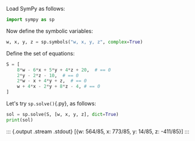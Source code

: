 Load SymPy as follows:

``` python
import sympy as sp
```

Now define the symbolic variables:

``` python
w, x, y, z = sp.symbols("w, x, y, z", complex=True)
```

Define the set of equations:

``` python
S = [
	8*w - 6*x + 5*y + 4*z + 20,  # == 0
	2*y - 2*z - 10,  # == 0
	2*w - x + 4*y + z,  # == 0
	w + 4*x - 2*y + 8*z - 4, # == 0
]
```

Let's try `sp.solve()`{.py}, as follows:

``` python
sol = sp.solve(S, [w, x, y, z], dict=True)
print(sol)
```

::: {.output .stream .stdout}
    [{w: 564/85, x: 773/85, y: 14/85, z: -411/85}]
:::

